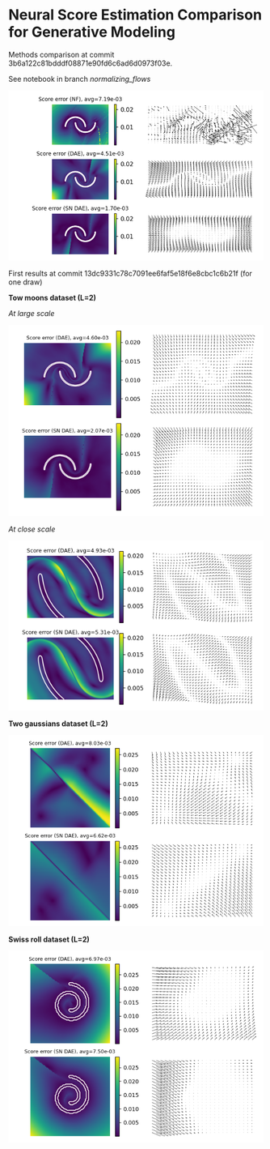 # Neural Score Estimation Comparison for Generative Modeling

Methods comparison at commit 3b6a122c81bdddf08871e90fd6c6ad6d0973f03e.

See notebook in branch *normalizing_flows*

![](images/methods_comparison.png)

First results at commit 13dc9331c78c7091ee6faf5e18f6e8cbc1c6b21f
(for one draw)

**Tow moons dataset (L=2)**

*At large scale*

![](images/error_comparison_two_moons_2.png)

*At close scale*

![](images/error_comparison_moons_zoomed.png)

**Two gaussians dataset (L=2)**

![](images/error_comparison_blobs_2.png)

**Swiss roll dataset (L=2)**

![](images/error_comparison_swiss_roll_2.png)
